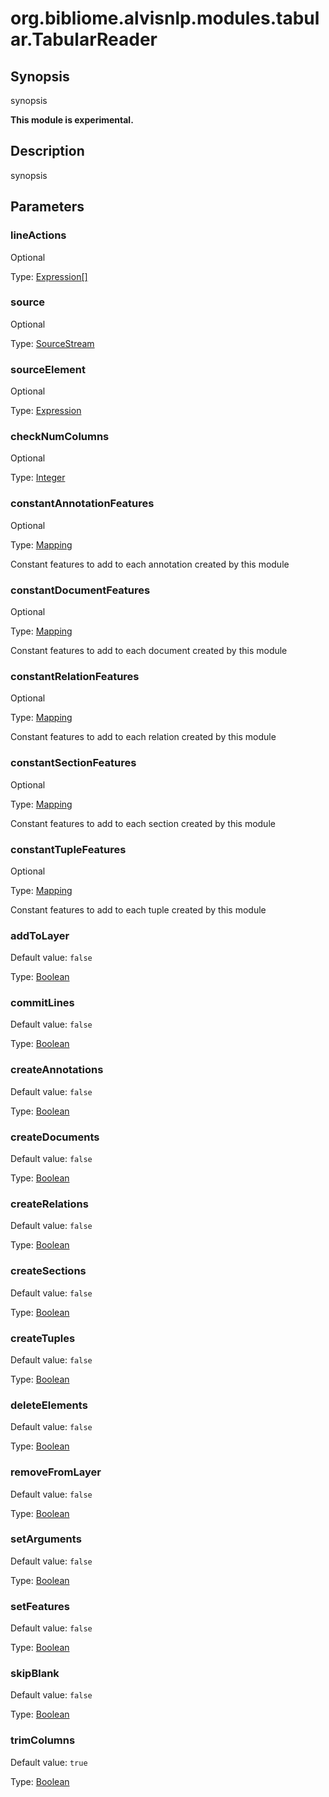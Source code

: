# org.bibliome.alvisnlp.modules.tabular.TabularReader

## Synopsis

synopsis

**This module is experimental.**

## Description

synopsis

## Parameters

<a name="lineActions">

### lineActions

Optional

Type: [Expression[]](../converter/alvisnlp.corpus.expressions.Expression[])



<a name="source">

### source

Optional

Type: [SourceStream](../converter/org.bibliome.util.streams.SourceStream)



<a name="sourceElement">

### sourceElement

Optional

Type: [Expression](../converter/alvisnlp.corpus.expressions.Expression)



<a name="checkNumColumns">

### checkNumColumns

Optional

Type: [Integer](../converter/java.lang.Integer)



<a name="constantAnnotationFeatures">

### constantAnnotationFeatures

Optional

Type: [Mapping](../converter/alvisnlp.module.types.Mapping)

Constant features to add to each annotation created by this module

<a name="constantDocumentFeatures">

### constantDocumentFeatures

Optional

Type: [Mapping](../converter/alvisnlp.module.types.Mapping)

Constant features to add to each document created by this module

<a name="constantRelationFeatures">

### constantRelationFeatures

Optional

Type: [Mapping](../converter/alvisnlp.module.types.Mapping)

Constant features to add to each relation created by this module

<a name="constantSectionFeatures">

### constantSectionFeatures

Optional

Type: [Mapping](../converter/alvisnlp.module.types.Mapping)

Constant features to add to each section created by this module

<a name="constantTupleFeatures">

### constantTupleFeatures

Optional

Type: [Mapping](../converter/alvisnlp.module.types.Mapping)

Constant features to add to each tuple created by this module

<a name="addToLayer">

### addToLayer

Default value: `false`

Type: [Boolean](../converter/java.lang.Boolean)



<a name="commitLines">

### commitLines

Default value: `false`

Type: [Boolean](../converter/java.lang.Boolean)



<a name="createAnnotations">

### createAnnotations

Default value: `false`

Type: [Boolean](../converter/java.lang.Boolean)



<a name="createDocuments">

### createDocuments

Default value: `false`

Type: [Boolean](../converter/java.lang.Boolean)



<a name="createRelations">

### createRelations

Default value: `false`

Type: [Boolean](../converter/java.lang.Boolean)



<a name="createSections">

### createSections

Default value: `false`

Type: [Boolean](../converter/java.lang.Boolean)



<a name="createTuples">

### createTuples

Default value: `false`

Type: [Boolean](../converter/java.lang.Boolean)



<a name="deleteElements">

### deleteElements

Default value: `false`

Type: [Boolean](../converter/java.lang.Boolean)



<a name="removeFromLayer">

### removeFromLayer

Default value: `false`

Type: [Boolean](../converter/java.lang.Boolean)



<a name="setArguments">

### setArguments

Default value: `false`

Type: [Boolean](../converter/java.lang.Boolean)



<a name="setFeatures">

### setFeatures

Default value: `false`

Type: [Boolean](../converter/java.lang.Boolean)



<a name="skipBlank">

### skipBlank

Default value: `false`

Type: [Boolean](../converter/java.lang.Boolean)



<a name="trimColumns">

### trimColumns

Default value: `true`

Type: [Boolean](../converter/java.lang.Boolean)



